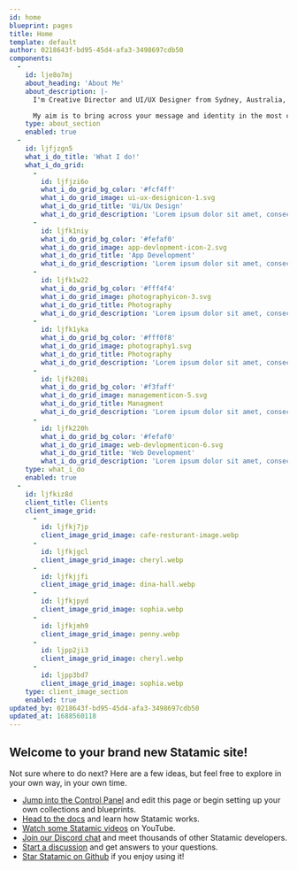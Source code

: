 ```yaml
---
id: home
blueprint: pages
title: Home
template: default
author: 0218643f-bd95-45d4-afa3-3498697cdb50
components:
  -
    id: lje8o7mj
    about_heading: 'About Me'
    about_description: |-
      I'm Creative Director and UI/UX Designer from Sydney, Australia, working in web development and print media. I enjoy turning complex problems into simple, beautiful and intuitive designs.

      My aim is to bring across your message and identity in the most creative way. I created web design for many famous brand companies.
    type: about_section
    enabled: true
  -
    id: ljfjzgn5
    what_i_do_title: 'What I do!'
    what_i_do_grid:
      -
        id: ljfjzi6o
        what_i_do_grid_bg_color: '#fcf4ff'
        what_i_do_grid_image: ui-ux-designicon-1.svg
        what_i_do_grid_title: 'Ui/Ux Design'
        what_i_do_grid_description: 'Lorem ipsum dolor sit amet, consectetuer adipiscing elit, sed diam euismod volutpat.'
      -
        id: ljfk1niy
        what_i_do_grid_bg_color: '#fefaf0'
        what_i_do_grid_image: app-devlopment-icon-2.svg
        what_i_do_grid_title: 'App Development'
        what_i_do_grid_description: 'Lorem ipsum dolor sit amet, consectetuer adipiscing elit, sed diam euismod volutpat.'
      -
        id: ljfk1w22
        what_i_do_grid_bg_color: '#fff4f4'
        what_i_do_grid_image: photographyicon-3.svg
        what_i_do_grid_title: Photography
        what_i_do_grid_description: 'Lorem ipsum dolor sit amet, consectetuer adipiscing elit, sed diam euismod volutpat.'
      -
        id: ljfk1yka
        what_i_do_grid_bg_color: '#fff0f8'
        what_i_do_grid_image: photography1.svg
        what_i_do_grid_title: Photography
        what_i_do_grid_description: 'Lorem ipsum dolor sit amet, consectetuer adipiscing elit, sed diam euismod volutpat.'
      -
        id: ljfk208i
        what_i_do_grid_bg_color: '#f3faff'
        what_i_do_grid_image: managementicon-5.svg
        what_i_do_grid_title: Managment
        what_i_do_grid_description: 'Lorem ipsum dolor sit amet, consectetuer adipiscing elit, sed diam euismod volutpat.'
      -
        id: ljfk220h
        what_i_do_grid_bg_color: '#fefaf0'
        what_i_do_grid_image: web-devlopmenticon-6.svg
        what_i_do_grid_title: 'Web Development'
        what_i_do_grid_description: 'Lorem ipsum dolor sit amet, consectetuer adipiscing elit, sed diam euismod volutpat.'
    type: what_i_do
    enabled: true
  -
    id: ljfkiz8d
    client_title: Clients
    client_image_grid:
      -
        id: ljfkj7jp
        client_image_grid_image: cafe-resturant-image.webp
      -
        id: ljfkjgcl
        client_image_grid_image: cheryl.webp
      -
        id: ljfkjjfi
        client_image_grid_image: dina-hall.webp
      -
        id: ljfkjpyd
        client_image_grid_image: sophia.webp
      -
        id: ljfkjmh9
        client_image_grid_image: penny.webp
      -
        id: ljpp2ji3
        client_image_grid_image: cheryl.webp
      -
        id: ljpp3bd7
        client_image_grid_image: sophia.webp
    type: client_image_section
    enabled: true
updated_by: 0218643f-bd95-45d4-afa3-3498697cdb50
updated_at: 1688560118
---
```

## Welcome to your brand new Statamic site!

Not sure where to do next? Here are a few ideas, but feel free to explore in your own way, in your own time.

- [Jump into the Control Panel](/cp) and edit this page or begin setting up your own collections and blueprints.
- [Head to the docs](https://statamic.dev) and learn how Statamic works.
- [Watch some Statamic videos](https://youtube.com/statamic) on YouTube.
- [Join our Discord chat](https://statamic.com/discord) and meet thousands of other Statamic developers.
- [Start a discussion](https://github.com/statamic/cms/discussions) and get answers to your questions.
- [Star Statamic on Github](https://github.com/statamic/cms) if you enjoy using it!